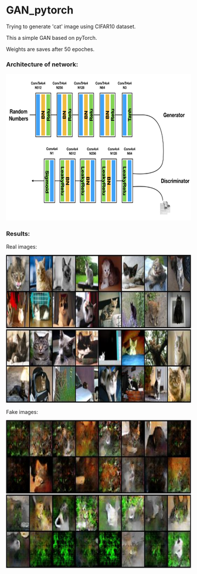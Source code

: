 # GAN_pytorch

Trying to generate 'cat' image using CIFAR10 dataset.

This a simple GAN based on pyTorch.

Weights are saves after 50 epoches.

### Architecture of network:

<img src='https://github.com/ZeinabTaghavi/GAN_pytorch/blob/master/GAN.png?raw=true' height='400'>


### Results:

Real images:

<img src='https://github.com/ZeinabTaghavi/GAN_pytorch/blob/master/real_image0.jpg?raw=true' height='200'>

<img src='https://github.com/ZeinabTaghavi/GAN_pytorch/blob/master/real_image100.jpg?raw=true' height='200'>


Fake images:

<img src='https://github.com/ZeinabTaghavi/GAN_pytorch/blob/master/fake_image0.jpg?raw=true' height='200'>

<img src='https://github.com/ZeinabTaghavi/GAN_pytorch/blob/master/fake_image100.jpg?raw=true' height='200'>


